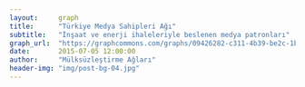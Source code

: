```yaml
---
layout:     graph
title:      "Türkiye Medya Sahipleri Ağı"
subtitle:   "İnşaat ve enerji ihaleleriyle beslenen medya patronları"
graph_url:  "https://graphcommons.com/graphs/09426282-c311-4b39-be2c-1bd4f93b5771"
date:       2015-07-05 12:00:00
author:     "Mülksüzleştirme Ağları"
header-img: "img/post-bg-04.jpg"
---
```

